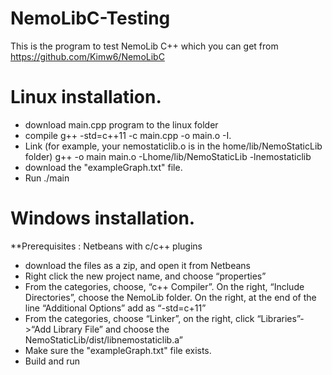 # NemoLibC-Testing
This is the program to test NemoLib C++ which you can get from https://github.com/Kimw6/NemoLibC

# Linux installation.
* download main.cpp program to the linux folder
* compile
g++ -std=c++11 -c main.cpp -o main.o -I.
* Link (for example, your nemostaticlib.o is in the home/lib/NemoStaticLib folder)
g++ -o main main.o -Lhome/lib/NemoStaticLib -lnemostaticlib
* download the "exampleGraph.txt" file.
* Run
./main

# Windows installation.
**Prerequisites : Netbeans with c/c++ plugins
* download the files as a zip, and open it from Netbeans
* Right click the new project name, and choose “properties”
* From the categories, choose, “c++ Compiler”. 
On the right, “Include Directories”, choose the NemoLib folder. 
On the right, at the end of the line “Additional Options” add as “-std=c+11”
* From the categories, choose “Linker”, on the right, 
click  “Libraries”->“Add Library File” and choose the NemoStaticLib/dist/libnemostaticlib.a”
* Make sure the "exampleGraph.txt" file exists.
* Build and run

